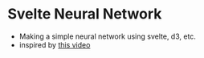 # Svelte Neural Network

- Making a simple neural network using svelte, d3, etc.
- inspired by [this video](https://www.youtube.com/watch?v=hfMk-kjRv4c)